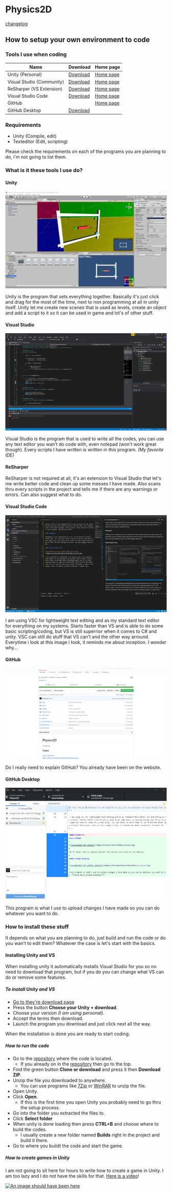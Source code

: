 # Physics2D

[changelog](CHANGELOG.MD)

## How to setup your own environment to code

### Tools I use when coding

| Name                      | Download                                                  | Home page                                        |
|---------------------------|-----------------------------------------------------------|--------------------------------------------------|
| Unity (Personal)          | [Download](https://unity3d.com/get-unity/download)        | [Home page](https://unity3d.com/)                |
| Visual Studio (Community) | [Download](https://visualstudio.microsoft.com/downloads/) | [Home page](https://visualstudio.microsoft.com/) |
| ReSharper (VS Extension)  | [Download](https://www.jetbrains.com/resharper/download/) | [Home page](https://www.jetbrains.com/resharper/)|
| Visual Studio Code        | [Download](https://code.visualstudio.com/download)        | [Home page](https://code.visualstudio.com/)      |
| GitHub                    |                                                           | [Home page](https://github.com/)                 |
| GitHub Desktop            | [Download](https://desktop.github.com/)                   |                                                  |

### Requirements
- Unity (Compile, edit)
- Texteditor (Edit, scripting)

Please check the requirements on each of the programs you are planning to do, i'm not going to list them.

### What is it these tools I use do?
#### Unity

![Screenshot on a WIP Unity project](Images/UnityScreenShot&#32;121218.jpg)

Unity is the program that sets everything together. Basically it's just click and drag for the most of the time, next to non programming at all in unity itself. Unity let me create new scenes that is used as levels, create an object and add a script to it so it can be used in game and lot's of other stuff.

#### Visual Studio

![Screenshot on a WIP code](Images/VisualStudioScreenShot&#32;121218.jpg)

Visual Studio is the program that is used to write all the codes, you can use any text editor you wan't do code with, even notepad (won't work great though). Every scripts I have written is written in this program. *(My favorite IDE)*

#### ReSharper

ReSharper is not required at all, it's an extension to Visual Studio that let's me write better code and clean up some messes I have made. Also scans thru every scripts in the project and tells me if there are any warnings or errors. Can also suggest what to do.

#### Visual Studio Code

![Screenshot on this README while it is WIP](Images/VisualStudioCodeScreenShot&#32;121218.jpg)

I am using VSC for lightweight text editing and as my standard text editor for everything on my systems. Starts faster than VS and is able to do some basic scripting/coding, but VS is still superrior when it comes to C# and unity. VSC can still do stuff that VS can't and the other way arround. Everytime i look at this image i took, it reminds me about inception. I wonder why...

#### GitHub

![Screenshot off GitHub](Images/GitHubScreenShot&#32;121218.png)

Do I really need to explain GitHub? You already have been on the website.

#### GitHub Desktop

![Screenshot off GitHub Desktop](Images/GitHubDesktopScreenShot&#32;121218.jpg)

This program is what I use to upload changes I have made so you can do whatever you want to do.
### How to install these stuff

It depends on what you are planning to do, just build and run the code or do you wan't to edit them? Whatever the case is let's start with the basics.

#### Installing Unity and VS

When installing unity it automatically installs Visual Studio for you so no need to download that program, but if you do you can change what VS can do or remove some features.

##### To install Unity and VS
- [Go to they're download page](https://unity3d.com/get-unity/download) 
- Press the button **Choose your Unity + download**.
- Choose your version *(I am using personal)*.
- Accept the terms then download.
- Launch the program you download and just click next all the way.

When the installation is done you are ready to start coding.

##### How to run the code

- Go to the [repository](https://github.com/RexTheCapt/Physics2D/tree/master) where the code is located.
  - If you already on in the [repository](https://github.com/RexTheCapt/Physics2D/tree/master) then go to the top.
- Find the green button **Clone or download** and press it then **Download ZIP**.
- Unzip the file you downloaded to anywhere.
  - You can use programs like [7Zip](https://www.7-zip.org/) or [WinRAR](https://www.rarlab.com/download.htm) to unzip the file.
- Open Unity.
- Click **Open**.
  - If this is the first time you open Unity you probably need to go thru the setup process.
- Go into the folder you extracted the files to.
- Click **Select folder**
- When unity is done loading then press **CTRL+B** and choose where to build the codes.
  - I usually create a new folder named **Builds** right in the project and build it there.
- Go to where you buildt the code and start the game.

##### How to create games in Unity

I am not going to sit here for hours to write how to create a game in Unity. I am too lazy and I do not have the skills for that. [Here is a video](https://www.youtube.com/watch?v=IlKaB1etrik)!

[![An image should have been here](https://img.youtube.com/vi/IlKaB1etrik/0.jpg)](https://www.youtube.com/watch?v=IlKaB1etrik)
